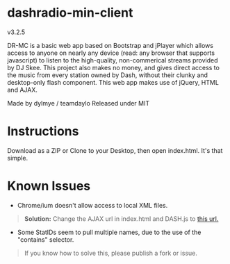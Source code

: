 dashradio-min-client
====================
v3.2.5

DR-MC is a basic web app based on Bootstrap and jPlayer which allows access to anyone on nearly any device (read: any browser that supports javascript) to listen to the high-quality, non-commerical streams provided by DJ Skee. This project also makes no money, and gives direct access to the music from every station owned by Dash, without their clunky and desktop-only flash component. This web app makes use of jQuery, HTML and AJAX.

Made by dylmye / teamdaylo
Released under MIT

Instructions
====================
Download as a ZIP or Clone to your Desktop, then open index.html. It's that simple.

Known Issues
====================
* Chrome/ium doesn't allow access to local XML files.

> **Solution:** Change the AJAX url in index.html and DASH.js to
[this url.](https://dylmye.github.io/dashradio-min-client/allStations.xml)

* Some StatIDs seem to pull multiple names, due to the use of the "contains" selector.

> If you know how to solve this, please publish a fork or issue.

